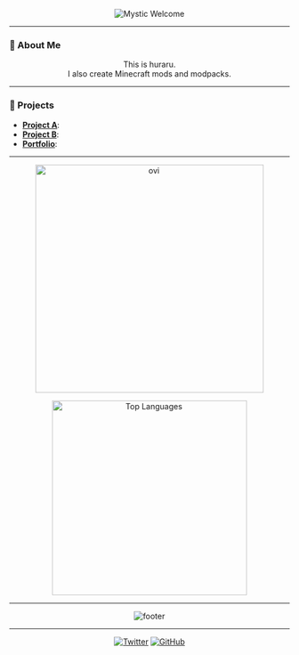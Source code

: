 <p align="center">
  <img src="https://readme-typing-svg.demolab.com?font=Fira+Code&pause=100&color=4169e1&center=true&vCenter=true&width=435&lines=hello+I+am+huraru;Welcome+to+my+profile" alt="Mystic Welcome" />
</p>

---

### 🌟 About Me

<p align="center">
This is huraru.<br>I also create Minecraft mods and modpacks.
</p>

---

### 🚀 Projects

- **[Project A](#)**:
- **[Project B](#)**:
- **[Portfolio](#)**:

---

  <!-- GitHub Stats -->
<p align="center">
    <img src="https://github-readme-stats.vercel.app/api?username=huraru7&show_icons=true&locale=ja&theme=chartreuse-dark" alt="ovi" width="410" /></p>

<!-- Top Languages -->
<p align="center">
    <img src="https://github-readme-stats.vercel.app/api/top-langs/?username=huraru7&layout=compact&theme=chartreuse-dark&hide_border=true" alt="Top Languages" width="350" />
</p>

---

<p align="center">
  <img src="https://capsule-render.vercel.app/api?type=wave&color=auto&height=120&section=footer&text=∴%20Mystic%20Code%20∴&fontSize=30&fontColor=ffffff" alt="footer" />
</p>

---

<!-- 神秘的なバッジやアイコン -->
<p align="center">
</p>

<p align="center">
  <a href="https://x.com/huraru_7"><img src="https://img.shields.io/badge/Twitter-%231DA1F2.svg?style=for-the-badge&logo=twitter&logoColor=white" alt="Twitter" /></a>
  <a href="https://github.com/huraru7"><img src="https://img.shields.io/badge/GitHub-%23121011.svg?style=for-the-badge&logo=github&logoColor=white" alt="GitHub" /></a>
</p>
